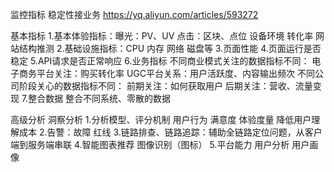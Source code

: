 监控指标
稳定性接业务 https://yq.aliyun.com/articles/593272

基本指标
1.基本体验指标：曝光：PV、UV 点击：区块、点位 设备环境 转化率 网站结构推测
2.基础设施指标：CPU 内存 网络 磁盘等
3.页面性能
4.页面运行是否稳定
5.API请求是否正常响应
6.业务指标
  不同商业模式关注的数据指标不同：
  电子商务平台关注：购买转化率
  UGC平台关系：用户活跃度、内容输出频次
  不同公司阶段关心的数据指标不同：
  前期关注：如何获取用户
  后期关注：营收、流量变现
7.整合数据
  整合不同系统、零散的数据


高级分析 洞察分析
1.分析模型、评分机制
  用户行为 满意度 体验度量
  降低用户理解成本
2.告警：故障 红线
3.链路排查、链路追踪：辅助全链路定位问题，从客户端到服务端串联
4.智能图表推荐 图像识别（图标）
5.平台能力
用户分析 用户画像